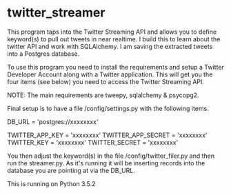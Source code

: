 # twitter_streamer

This program taps into the Twitter Streaming API and allows you to define keyword(s) to pull out tweets in near realtime. I build this to learn about the twitter API and work with SQLAlchemy. I am saving the extracted tweets into a Postgres database.

To use this program you need to install the requirements and setup a Twitter Developer Account along with a Twitter application. This will get you the four items (see below) you need to access the Twitter Streaming API.

NOTE: The main requirements are tweepy, sqlalchemy & psycopg2.

Final setup is to have a file /config/settings.py with the following items.

DB_URL = 'postgres://xxxxxxxx'

TWITTER_APP_KEY = 'xxxxxxxx'
TWITTER_APP_SECRET = 'xxxxxxxx'
TWITTER_KEY = 'xxxxxxxx'
TWITTER_SECRET = 'xxxxxxxx'

You then adjust the keyword(s) in the file /config/twitter_filer.py and then run the streamer.py. As it's running it will be inserting records into the database you are pointing at via the DB_URL.

This is running on Python 3.5.2
